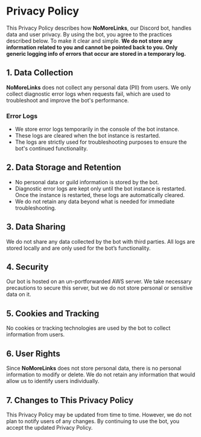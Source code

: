 # Privacy Policy

This Privacy Policy describes how **NoMoreLinks**, our Discord bot, handles data and user privacy. By using the bot, you agree to the practices described below. To make it clear and simple. **We do not store any information related to you and cannot be pointed back to you. Only generic logging info of errors that occur are stored in a temporary log.**

## 1. Data Collection

**NoMoreLinks** does not collect any personal data (PII) from users. We only collect diagnostic error logs when requests fail, which are used to troubleshoot and improve the bot's performance.

### Error Logs
- We store error logs temporarily in the console of the bot instance.
- These logs are cleared when the bot instance is restarted.
- The logs are strictly used for troubleshooting purposes to ensure the bot's continued functionality.

## 2. Data Storage and Retention

- No personal data or guild information is stored by the bot.
- Diagnostic error logs are kept only until the bot instance is restarted. Once the instance is restarted, these logs are automatically cleared.
- We do not retain any data beyond what is needed for immediate troubleshooting.

## 3. Data Sharing

We do not share any data collected by the bot with third parties. All logs are stored locally and are only used for the bot’s functionality.

## 4. Security

Our bot is hosted on an un-portforwarded AWS server. We take necessary precautions to secure this server, but we do not store personal or sensitive data on it.

## 5. Cookies and Tracking

No cookies or tracking technologies are used by the bot to collect information from users.

## 6. User Rights

Since **NoMoreLinks** does not store personal data, there is no personal information to modify or delete. We do not retain any information that would allow us to identify users individually.

## 7. Changes to This Privacy Policy

This Privacy Policy may be updated from time to time. However, we do not plan to notify users of any changes. By continuing to use the bot, you accept the updated Privacy Policy.
